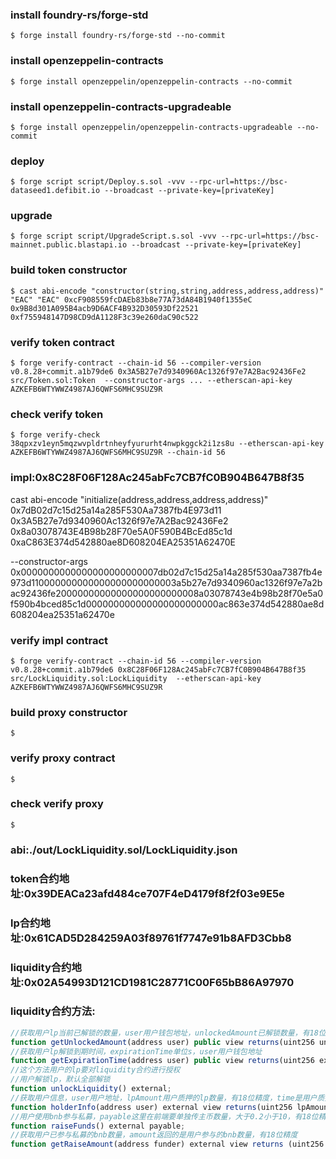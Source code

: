 ### install foundry-rs/forge-std
```shell
$ forge install foundry-rs/forge-std --no-commit
```
### install openzeppelin-contracts
```shell
$ forge install openzeppelin/openzeppelin-contracts --no-commit
```

### install openzeppelin-contracts-upgradeable
```shell
$ forge install openzeppelin/openzeppelin-contracts-upgradeable --no-commit
```


### deploy
```shell
$ forge script script/Deploy.s.sol -vvv --rpc-url=https://bsc-dataseed1.defibit.io --broadcast --private-key=[privateKey]
```

### upgrade
```shell
$ forge script script/UpgradeScript.s.sol -vvv --rpc-url=https://bsc-mainnet.public.blastapi.io --broadcast --private-key=[privateKey]
```

### build token constructor
```shell
$ cast abi-encode "constructor(string,string,address,address,address)" "EAC" "EAC" 0xcF908559fcDAEb83b8e77A73dA84B1940f1355eC 0x9B8d301A095B4acb9D6ACF4B932D30593Df22521 0xf755948147D98CD9dA1128F3c39e260daC90c522

```

### verify token contract
```shell
$ forge verify-contract --chain-id 56 --compiler-version v0.8.28+commit.a1b79de6 0x3A5B27e7d9340960Ac1326f97e7A2Bac92436Fe2 src/Token.sol:Token  --constructor-args ... --etherscan-api-key AZKEFB6WTYWWZ4987AJ6QWFS6MHC9SUZ9R

```

### check verify token
```shell
$ forge verify-check 38qpxzv1eyn5mqzwvpldrtnheyfyururht4nwpkggck2i1zs8u --etherscan-api-key AZKEFB6WTYWWZ4987AJ6QWFS6MHC9SUZ9R --chain-id 56

```

### impl:0x8C28F06F128Ac245abFc7CB7fC0B904B647B8f35

cast abi-encode "initialize(address,address,address,address)" 0x7dB02d7c15d25a14a285F530Aa7387fb4E973d11 0x3A5B27e7d9340960Ac1326f97e7A2Bac92436Fe2 0x8a03078743E4B98b28F70e5A0F590B4BcEd85c1d 0xaC863E374d542880ae8D608204EA25351A62470E

--constructor-args 0x0000000000000000000000007db02d7c15d25a14a285f530aa7387fb4e973d110000000000000000000000003a5b27e7d9340960ac1326f97e7a2bac92436fe20000000000000000000000008a03078743e4b98b28f70e5a0f590b4bced85c1d000000000000000000000000ac863e374d542880ae8d608204ea25351a62470e


### verify impl contract
```shell
$ forge verify-contract --chain-id 56 --compiler-version v0.8.28+commit.a1b79de6 0x8C28F06F128Ac245abFc7CB7fC0B904B647B8f35 src/LockLiquidity.sol:LockLiquidity  --etherscan-api-key AZKEFB6WTYWWZ4987AJ6QWFS6MHC9SUZ9R

```

### build proxy constructor
```shell
$ 
```

### verify proxy contract
```shell
$ 
```

### check verify proxy
```shell
$ 
```



### abi:./out/LockLiquidity.sol/LockLiquidity.json
### token合约地址:0x39DEACa23afd484ce707F4eD4179f8f2f03e9E5e
### lp合约地址:0x61CAD5D284259A03f89761f7747e91b8AFD3Cbb8
### liquidity合约地址:0x02A54993D121CD1981C28771C00F65bB86A97970

### liquidity合约方法:
```javascript
//获取用户lp当前已解锁的数量，user用户钱包地址，unlockedAmount已解锁数量，有18位精度
function getUnlockedAmount(address user) public view returns(uint256 unlockedAmount);
//获取用户lp解锁到期时间，expirationTime单位s，user用户钱包地址
function getExpirationTime(address user) public view returns(uint256 expirationTime);
//这个方法用户的lp要对liquidity合约进行授权
//用户解锁lp，默认全部解锁
function unlockLiquidity() external;
//获取用户信息，user用户地址，lpAmount用户质押的lp数量，有18位精度，time是用户质押的时间戳
function holderInfo(address user) external view returns(uint256 lpAmount, uint256 time);
//用户使用bnb参与私募，payable这里在前端要单独传主币数量，大于0.2小于10，有18位精度
function raiseFunds() external payable;
//获取用户已参与私募的bnb数量，amount返回的是用户参与的bnb数量，有18位精度
function getRaiseAmount(address funder) external view returns (uint256 amount);
```